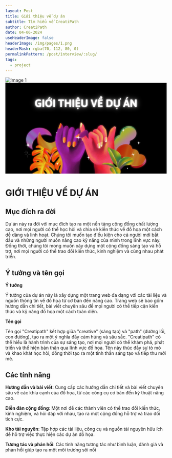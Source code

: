 ```yaml
---
layout: Post
title: Giới thiệu về dự án
subtitle: Tìm hiểu về CreatiPath
author: CreatiPath
date: 04-06-2024
useHeaderImage: false
headerImage: /img/pages/1.png
headerMask: rgba(70, 112, 80, 0)
permalinkPattern: /post/interview/:slug/
tags:
  - project
---
```


<img src="https://count-viewer.vercel.app//api/blog/view?url=https://creatipath.github.io/post/interview/about-project" alt="Image 1" style="float: left">


![](../../.vuepress/public/img/pages/gioi-thieu-ve-du-an.png)

# GIỚI THIỆU VỀ DỰ ÁN

## Mục đích ra đời

Dự án này ra đời với mục đích tạo ra một nền tảng cộng đồng chất lượng cao, nơi mọi người có thể học hỏi và chia sẻ kiến thức về đồ họa một cách dễ dàng và linh hoạt. Chúng tôi muốn tạo điều kiện cho cả người mới bắt đầu và những người muốn nâng cao kỹ năng của mình trong lĩnh vực này. Đồng thời, chúng tôi mong muốn xây dựng một cộng đồng sáng tạo và hỗ trợ, nơi mọi người có thể trao đổi kiến thức, kinh nghiệm và cùng nhau phát triển.

## Ý tưởng và tên gọi

**Ý tưởng**

Ý tưởng của dự án này là xây dựng một trang web đa dạng với các tài liệu và nguồn thông tin về đồ họa từ cơ bản đến nâng cao. Trang web sẽ bao gồm hướng dẫn chi tiết, bài viết chuyên sâu để mọi người có thể tiếp cận kiến thức và kỹ năng đồ họa một cách toàn diện.

**Tên gọi**

Tên gọi "Creatipath" kết hợp giữa "creative" (sáng tạo) và "path" (đường lối, con đường), tạo ra một ý nghĩa đầy cảm hứng và sâu sắc. "Creatipath" có thể hiểu là hành trình của sự sáng tạo, nơi mọi người có thể khám phá, phát triển và thể hiện bản thân qua lĩnh vực đồ họa. Tên này thúc đẩy sự tò mò và khao khát học hỏi, đồng thời tạo ra một tinh thần sáng tạo và tiếp thu mới mẻ.

## Các tính năng

**Hướng dẫn và bài viết**: Cung cấp các hướng dẫn chi tiết và bài viết chuyên sâu về các khía cạnh của đồ họa, từ các công cụ cơ bản đến kỹ thuật nâng cao.

**Diễn đàn cộng đồng**: Một nơi để các thành viên có thể trao đổi kiến thức, kinh nghiệm, và hỏi đáp với nhau, tạo ra một cộng đồng hỗ trợ và trao đổi tích cực.

**Kho tài nguyên**: Tập hợp các tài liệu, công cụ và nguồn tài nguyên hữu ích để hỗ trợ việc thực hiện các dự án đồ họa.

**Tương tác và phản hồi**: Các tính năng tương tác như bình luận, đánh giá và phản hồi giúp tạo ra một môi trường sôi nổi